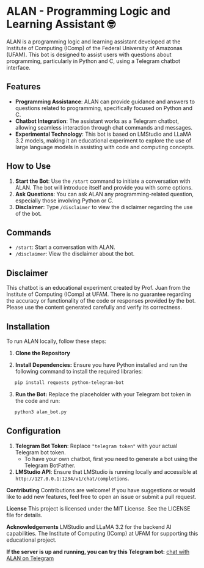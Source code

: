 # ALAN - Programming Logic and Learning Assistant 🤓

ALAN is a programming logic and learning assistant developed at the Institute of Computing (IComp) of the Federal University of Amazonas (UFAM). This bot is designed to assist users with questions about programming, particularly in Python and C, using a Telegram chatbot interface.

## Features

- **Programming Assistance**: ALAN can provide guidance and answers to questions related to programming, specifically focused on Python and C.
- **Chatbot Integration**: The assistant works as a Telegram chatbot, allowing seamless interaction through chat commands and messages.
- **Experimental Technology**: This bot is based on LMStudio and LLaMA 3.2 models, making it an educational experiment to explore the use of large language models in assisting with code and computing concepts.

## How to Use

1. **Start the Bot**: Use the `/start` command to initiate a conversation with ALAN. The bot will introduce itself and provide you with some options.
2. **Ask Questions**: You can ask ALAN any programming-related question, especially those involving Python or C.
3. **Disclaimer**: Type `/disclaimer` to view the disclaimer regarding the use of the bot.

## Commands

- `/start`: Start a conversation with ALAN.
- `/disclaimer`: View the disclaimer about the bot.

## Disclaimer

This chatbot is an educational experiment created by Prof. Juan from the Institute of Computing (IComp) at UFAM. There is no guarantee regarding the accuracy or functionality of the code or responses provided by the bot. Please use the content generated carefully and verify its correctness.

## Installation

To run ALAN locally, follow these steps:

1. **Clone the Repository**

2. **Install Dependencies:** Ensure you have Python installed and run the following command to install the required libraries:
```bash
   pip install requests python-telegram-bot
```

3. **Run the Bot:** Replace the placeholder with your Telegram bot token in the code and run:
```bash
   python3 alan_bot.py
```

## Configuration
1. **Telegram Bot Token**: Replace `"telegram token"` with your actual Telegram bot token.
   - To have your own chatbot, first you need to generate a bot using the Telegram BotFather.
2. **LMStudio API**: Ensure that LMStudio is running locally and accessible at `http://127.0.0.1:1234/v1/chat/completions`.

**Contributing**
Contributions are welcome! If you have suggestions or would like to add new features, feel free to open an issue or submit a pull request.

**License**
This project is licensed under the MIT License. See the LICENSE file for details.

**Acknowledgements**
LMStudio and LLaMA 3.2 for the backend AI capabilities.
The Institute of Computing (IComp) at UFAM for supporting this educational project.

**If the server is up and running, you can try this Telegram bot:** [chat with ALAN on Telegram](https://t.me/Alanzito_bot)

